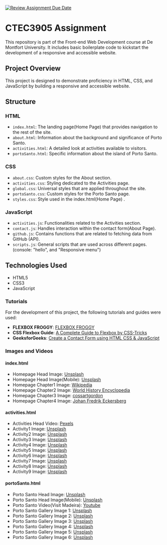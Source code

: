 [![Review Assignment Due Date](https://classroom.github.com/assets/deadline-readme-button-24ddc0f5d75046c5622901739e7c5dd533143b0c8e959d652212380cedb1ea36.svg)](https://classroom.github.com/a/GGwkV7WK)
# CTEC3905 Assignment

This repository is part of the Front-end Web Development course at De Montfort University. It includes basic boilerplate code to kickstart the development of a responsive and accessible website.

## Project Overview
This project is designed to demonstrate proficiency in HTML, CSS, and JavaScript by building a responsive and accessible website.

## Structure

### HTML

- `index.html`: The landing page(Home Page) that provides navigation to the rest of the site.
- `about.html`: Information about the background and significance of Porto Santo.
- `activities.html`: A detailed look at activities available to visitors.
- `portoSanto.html`: Specific information about the island of Porto Santo.

### CSS

- `about.css`: Custom styles for the About section.
- `activities.css`: Styling dedicated to the Activities page.
- `global.css`: Universal styles that are applied throughout the site.
- `portoSanto.css`: Custom styles for the Porto Santo page.
- `styles.css`: Style used in the index.html(Home Page) .

### JavaScript

- `activities.js`: Functionalities related to the Activities section.
- `contact.js`: Handles interaction within the contact form(About Page).
- `github.js`: Contains functions that are related to fetching data from GitHub (API).
- `scripts.js`: General scripts that are used across different pages.(console: "hello", and "Responsive menu")


## Technologies Used

- HTML5
- CSS3
- JavaScript

### Tutorials

For the development of this project, the following tutorials and guides were used:

- **FLEXBOX FROGGY**: [FLEXBOX FROGGY](https://flexboxfroggy.com/)
- **CSS Flexbox Guide**: [A Complete Guide to Flexbox by CSS-Tricks](https://css-tricks.com/snippets/css/a-guide-to-flexbox/)
- **GeeksforGeeks**: [Create a Contact Form using HTML CSS & JavaScript](https://www.geeksforgeeks.org/create-a-contact-form-using-html-css-javascript/)

### Images and Videos

#### index.html
- Homepage Head Image: [Unsplash](https://unsplash.com/photos/green-and-brown-mountain-beside-body-of-water-during-daytime-C8e3LGjg3fc)
- Homepage Head Image(Mobile): [Unsplash](https://unsplash.com/photos/green-plants-on-brown-wooden-pathway-2Dyjg-D2Czo)
- Homepage Chapter1 Image: [Wikipedia](https://commons.wikimedia.org/wiki/File:TownOfFunchal,InMadeira,1834.PNG)
- Homepage Chapter2 Image: [World History Encyclopedia](https://www.worldhistory.org/image/14058/madeira-landscape-by-karl-briullov/)
- Homepage Chapter3 Image: [cossartgordon](https://www.cossartgordon.com/templates/yootheme/cache/4a/serrado-stores-4afca52a.webp)
- Homepage Chapter4 Image: [Johan Fredrik Eckersberg](https://www.nasjonalmuseet.no/en/collection/object/NG.M.03396)


#### activities.html
- Activities Head Video: [Pexels](https://www.pexels.com/video/people-on-steep-street-on-madeira-13107456/)
- Activity1 Image: [Unsplash](https://visitmadeira.com/en/what-to-do/experiencing-the-city-of-funchal/touring-the-city/funchal-cable-car/)
- Activity2 Image: [Unsplash](https://unsplash.com/photos/assorted-fruits-on-display-JI5VdAD2mAo)
- Activity3 Image: [Unsplash](https://unsplash.com/photos/an-aerial-view-of-a-waterfall-in-the-middle-of-the-ocean-oof6YZF6rF8)
- Activity4 Image: [Unsplash](https://unsplash.com/pt-br/fotografias/um-pequeno-rio-em-uma-floresta-NOwSuTDIboY)
- Activity5 Image: [Unsplash](https://unsplash.com/pt-br/fotografias/uma-ponte-vermelha-sobre-um-pequeno-lago-em-um-parque-qjXQcIzVyw)
- Activity6 Image: [Unsplash](https://unsplash.com/pt-br/fotografias/um-edificio-amarelo-com-uma-luz-de-rua-ao-lado-ya3WERsyH_U)
- Activity7 Image: [Unsplash](https://d3rh2tj1l6igzv.cloudfront.net/uploads/2021/07/toboggan-basket-madeira.jp)
- Activity8 Image: [Unsplash](https://unsplash.com/pt-br/fotografias/fotografia-de-gray-e-brown-mountain-durante-o-dia-N4E1P6id18I)
- Activity9 Image: [Unsplash](https://unsplash.com/pt-br/fotografias/um-grupo-de-barcos-flutuando-em-cima-de-um-corpo-de-agua-_L1_IiyWizs)

#### portoSanto.html
- Porto Santo Head Image: [Unsplash](https://unsplash.com/photos/a-boat-on-a-body-of-water-uAAZj8zhQUg)
- Porto Santo Head Image(Mobile): [Unsplash](https://unsplash.com/photos/brown-rocky-mountain-beside-body-of-water-during-daytime-b9voIvyzUAs)
- Porto Santo Video(Visit Madeira): [Youtube](https://www.youtube.com/watch?v=l0oBkH3Iz7Q)
- Porto Santo Gallery Image 1: [Unsplash](https://unsplash.com/photos/a-beach-with-waves-coming-in-to-the-shore-Mjj9HnDc20s)
- Porto Santo Gallery Image 2: [Unsplash](https://unsplash.com/photos/black-labrador-retriever-on-seashore-during-daytime-0J8J7CqKQfw)
- Porto Santo Gallery Image 3: [Unsplash](https://unsplash.com/photos/man-in-blue-shirt-and-black-shorts-standing-on-rock-formation-near-ocean-waves-during-daytime-Aev37Xe5YXc)
- Porto Santo Gallery Image 4: [Unsplash](https://unsplash.com/photos/people-walking-on-sidewalk-near-sea-during-daytime-lYyw4Xi_riQ)
- Porto Santo Gallery Image 5: [Unsplash](https://unsplash.com/photos/white-and-brown-concrete-statue-qzu7kqjqeqQ)
- Porto Santo Gallery Image 6: [Unsplash](https://unsplash.com/photos/a-man-walking-down-a-pier-holding-a-surfboard-uLsZg5lAs7Y)
